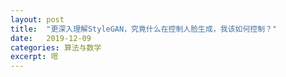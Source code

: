 ```yaml
---
layout: post
title:  "更深入理解StyleGAN，究竟什么在控制人脸生成，我该如何控制？"
date:   2019-12-09
categories: 算法与数学
excerpt: 嗯
---
```


<div id="page1"></div>
<script>
$("#page1").load("/img/3.html");
</script>
